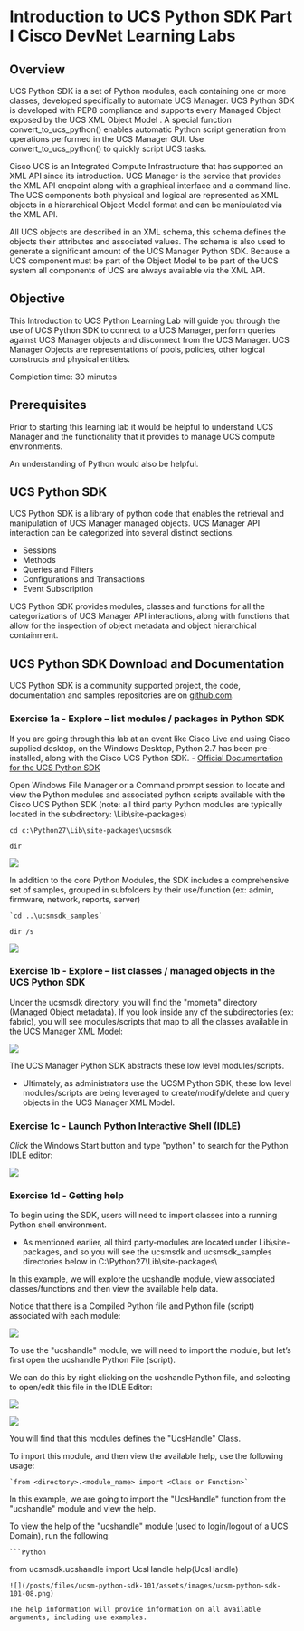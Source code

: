 # Introduction to UCS Python SDK Part I Cisco DevNet Learning Labs

## Overview
UCS Python SDK is a set of Python modules, each containing one or more classes, developed specifically to automate UCS Manager. UCS Python SDK is developed with PEP8 compliance and supports every Managed Object exposed by the UCS XML Object Model . A special function convert_to_ucs_python() enables automatic Python script generation from operations performed in the UCS Manager GUI. Use convert_to_ucs_python() to quickly script UCS tasks.

Cisco UCS is an Integrated Compute Infrastructure that has supported an XML API since its introduction. UCS Manager is the service that provides the XML API endpoint along with a graphical interface and a command line.  The UCS components both physical and logical are represented as XML objects in a hierarchical Object Model format and can be manipulated via the XML API.

All UCS objects are described in an XML schema, this schema defines the objects their attributes and associated values. The schema is also used to generate a significant amount of the UCS Manager Python SDK. Because a UCS component must be part of the Object Model to be part of the UCS system all components of UCS are always available via the XML API.

## Objective
This Introduction to UCS Python Learning Lab will guide you through the use of UCS Python SDK to connect to a UCS Manager, perform queries against UCS Manager objects and disconnect from the UCS Manager. UCS Manager Objects are representations of pools, policies, other logical constructs and physical entities.

Completion time: 30 minutes

## Prerequisites
Prior to starting this learning lab it would be helpful to understand UCS Manager and the functionality that it provides to manage UCS compute environments.

An understanding of Python would also be helpful.

## UCS Python SDK
UCS Python SDK is a library of python code that enables the retrieval and manipulation of UCS Manager managed objects. UCS Manager API interaction can be categorized into several distinct sections.
* Sessions
* Methods
* Queries and Filters
* Configurations and Transactions
* Event Subscription

UCS Python SDK provides modules, classes and functions for all the categorizations of UCS Manager API interactions, along with functions that allow for the inspection of object metadata and object hierarchical containment.

## UCS Python SDK Download and Documentation
UCS Python SDK is a community supported project, the code, documentation and samples repositories are on [github.com](https://github.com/CiscoUcs/ucsmsdk).

### Exercise 1a - Explore – list modules / packages in Python SDK

If you are going through this lab at an event like Cisco Live and using Cisco supplied desktop, on the Windows Desktop, Python 2.7 has been pre-installed, along with the Cisco UCS Python SDK. - [Official Documentation for the UCS Python SDK](https://ciscoucs.github.io/ucsmsdk_docs)    

  Open Windows File Manager or a Command prompt session to locate and view the Python modules and associated python scripts available with the Cisco UCS Python SDK (note: all third party Python modules are typically located in the subdirectory: \Lib\site-packages\)

  `cd c:\Python27\Lib\site-packages\ucsmsdk`

  `dir`

  ![](/posts/files/ucsm-python-sdk-101/assets/images/ucsm-python-sdk-101-01.png)

  In addition to the core Python Modules, the SDK includes a comprehensive set of samples, grouped in subfolders by their use/function (ex: admin, firmware, network, reports, server)

	`cd ..\ucsmsdk_samples`

  `dir /s`

  ![](/posts/files/ucsm-python-sdk-101/assets/images/ucsm-python-sdk-101-02.png)

### Exercise 1b - Explore – list classes / managed objects in the UCS Python SDK

Under the ucsmsdk directory, you will find the "mometa" directory (Managed Object metadata).  If you look inside any of the subdirectories (ex: fabric), you will see modules/scripts that map to all the classes available in the UCS Manager XML Model:

  ![](/posts/files/ucsm-python-sdk-101/assets/images/ucsm-python-sdk-101-03.png)

  The UCS Manager Python SDK abstracts these low level modules/scripts.

  -	Ultimately, as administrators use the UCSM Python SDK, these low level modules/scripts are being leveraged to create/modify/delete and query objects in the UCS Manager XML Model.

### Exercise 1c - Launch Python Interactive Shell (IDLE)

  *Click* the Windows Start button and type "python" to search for the Python IDLE editor:

  ![](/posts/files/ucsm-python-sdk-101/assets/images/ucsm-python-sdk-101-04.png)

### Exercise 1d - Getting help

  To begin using the SDK, users will need to import classes into a running Python shell environment.  

  -	As mentioned earlier, all third party-modules are located under Lib\site-packages, and so you will see the ucsmsdk and ucsmsdk_samples directories below in C:\Python27\Lib\site-packages\

  In this example, we will explore the ucshandle module, view associated classes/functions and then view the available help data.

  Notice that there is a Compiled Python file and Python file (script) associated with each module:

  ![](/posts/files/ucsm-python-sdk-101/assets/images/ucsm-python-sdk-101-05.png)

  To use the "ucshandle" module, we will need to import the module, but let’s first open the ucshandle Python File (script).

  We can do this by right clicking on the ucshandle Python file, and selecting to open/edit this file in the IDLE Editor:

  ![](/posts/files/ucsm-python-sdk-101/assets/images/ucsm-python-sdk-101-06.png)

  ![](/posts/files/ucsm-python-sdk-101/assets/images/ucsm-python-sdk-101-07.png)

  You will find that this modules defines the "UcsHandle" Class.  

  To import this module, and then view the available help, use the following usage:

	`from <directory>.<module_name> import <Class or Function>`

  In this example, we are going to import the "UcsHandle" function from the "ucshandle" module and view the help.

  To view the help of the "ucshandle" module (used to login/logout of a UCS Domain), run the following:

	```Python
  from ucsmsdk.ucshandle import UcsHandle
	help(UcsHandle)
  ```
  ![](/posts/files/ucsm-python-sdk-101/assets/images/ucsm-python-sdk-101-08.png)

  The help information will provide information on all available arguments, including use examples.
